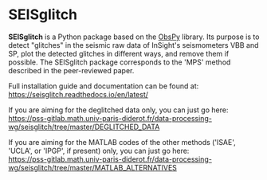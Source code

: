 # SEISglitch


**SEISglitch** is a Python package based on the [ObsPy](https://github.com/obspy/obspy/wiki) library.
Its purpose is to detect "glitches" in the seismic raw data of InSight's seismometers
VBB and SP, plot the detected glitches in different ways, and
remove them if possible. The SEISglitch package corresponds to the 'MPS' method described in the
peer-reviewed paper.

Full installation guide and documentation can be found at:  
https://seisglitch.readthedocs.io/en/latest/

If you are aiming for the deglitched data only, you can just go here:  
https://pss-gitlab.math.univ-paris-diderot.fr/data-processing-wg/seisglitch/tree/master/DEGLITCHED_DATA

If you are aiming for the MATLAB codes of the other methods ('ISAE', 'UCLA', or 'IPGP', if present) only, you can just go here:  
https://pss-gitlab.math.univ-paris-diderot.fr/data-processing-wg/seisglitch/tree/master/MATLAB_ALTERNATIVES